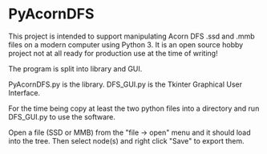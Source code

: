 # PyAcornDFS
This project is intended to support manipulating Acorn DFS .ssd and .mmb files on a modern computer using Python 3.
It is an open source hobby project not at all ready for production use at the time of writing!

The program is split into library and GUI.

PyAcornDFS.py is the library.
DFS_GUI.py is the Tkinter Graphical User Interface.

For the time being copy at least the two python files into a directory and run DFS_GUI.py to use the software.

Open a file (SSD or MMB) from the "file -> open" menu and it should load into the tree. Then select node(s) and right click "Save" to export them.
